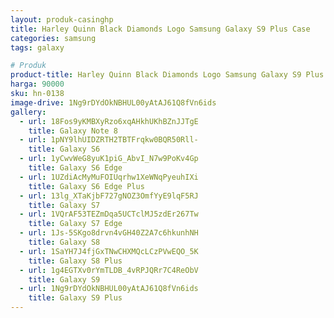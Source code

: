 ```yaml
---
layout: produk-casinghp
title: Harley Quinn Black Diamonds Logo Samsung Galaxy S9 Plus Case
categories: samsung
tags: galaxy

# Produk
product-title: Harley Quinn Black Diamonds Logo Samsung Galaxy S9 Plus Case
harga: 90000
sku: hn-0138
image-drive: 1Ng9rDYdOkNBHUL00yAtAJ61Q8fVn6ids
gallery:
  - url: 18Fos9yKMBXyRzo6xqAHkhUKhBZnJJTgE
    title: Galaxy Note 8
  - url: 1pNY9lhUIDZRTH2TBTFrqkw0BQR50Rll-
    title: Galaxy S6
  - url: 1yCwvWeG8yuK1piG_AbvI_N7w9PoKv4Gp
    title: Galaxy S6 Edge
  - url: 1UZdiAcMyMuFOIUqrhw1XeWNqPyeuhIXi
    title: Galaxy S6 Edge Plus
  - url: 13lg_XTaKjbF727gNOZ3OmfYyE9lqF5RJ
    title: Galaxy S7
  - url: 1VQrAF53TEZmDqa5UCTclMJ5zdEr267Tw
    title: Galaxy S7 Edge
  - url: 1Js-5SKgo8drvn4vGH40Z2A7c6hkunhNH
    title: Galaxy S8
  - url: 1SaYH7J4fjGxTNwCHXMQcLCzPVwEQO_5K
    title: Galaxy S8 Plus
  - url: 1g4EGTXv0rYmTLDB_4vRPJQRr7C4ReObV
    title: Galaxy S9
  - url: 1Ng9rDYdOkNBHUL00yAtAJ61Q8fVn6ids
    title: Galaxy S9 Plus
---
```

